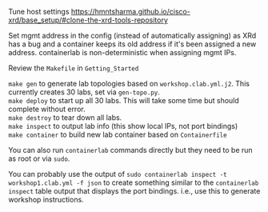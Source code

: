 Tune host settings https://hmntsharma.github.io/cisco-xrd/base_setup/#clone-the-xrd-tools-repository

Set mgmt address in the config (instead of automatically assigning) as XRd has a bug and a container keeps its old address if it's been assigned a new address. containerlab is non-deterministic when assigning mgmt IPs.

Review the `Makefile` in `Getting_Started`

`make gen` to generate lab topologies based on `workshop.clab.yml.j2`. This currently creates 30 labs, set via `gen-topo.py`.  
`make deploy` to start up all 30 labs. This will take some time but should complete without error.  
`make destroy` to tear down all labs.  
`make inspect` to output lab info (this show local IPs, not port bindings)  
`make container` to build new lab container based on `Containerfile`  

You can also run `containerlab` commands directly but they need to be run as root or via `sudo`.

You can probably use the output of `sudo containerlab inspect -t workshop1.clab.yml -f json` to create something similar to the `containerlab inspect` table output that displays the port bindings. i.e., use this to generate workshop instructions.
